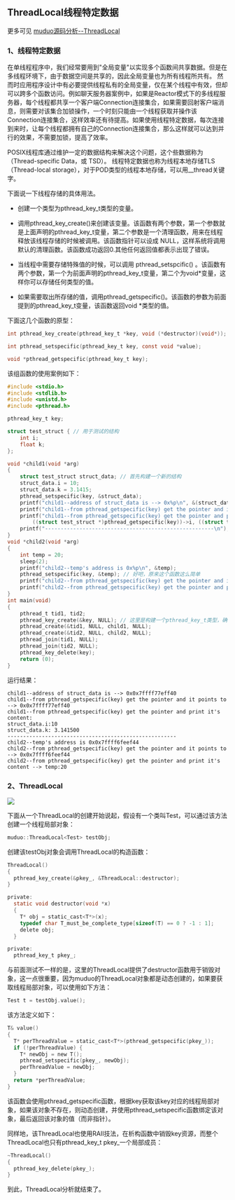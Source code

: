 ## ThreadLocal线程特定数据

更多可见 [muduo源码分析--ThreadLocal](muduo源码分析--ThreadLocal)

### 1、线程特定数据

在单线程程序中，我们经常要用到"全局变量"以实现多个函数间共享数据。但是在多线程环境下，由于数据空间是共享的，因此全局变量也为所有线程所共有。 然而时应用程序设计中有必要提供线程私有的全局变量，仅在某个线程中有效，但却可以跨多个函数访问。例如聊天服务器案例中，如果是Reactor模式下的多线程服务器，每个线程都共享一个客户端Connection连接集合，如果需要回射客户端消息，则需要对该集合加锁操作，一个时刻只能由一个线程获取并操作该Connection连接集合，这样效率还有待提高。如果使用线程特定数据，每次连接到来时，让每个线程都拥有自己的Connection连接集合，那么这样就可以达到并行的效果，不需要加锁，提高了效率。

POSIX线程库通过维护一定的数据结构来解决这个问题，这个些数据称为（Thread-specific Data，或 TSD）。 线程特定数据也称为线程本地存储TLS（Thread-local storage），对于POD类型的线程本地存储，可以用__thread关键字。

下面说一下线程存储的具体用法。

* 创建一个类型为pthread_key_t类型的变量。

* 调用pthread_key_create()来创建该变量。该函数有两个参数，第一个参数就是上面声明的pthread_key_t变量，第二个参数是一个清理函数，用来在线程释放该线程存储的时候被调用。该函数指针可以设成 NULL，这样系统将调用默认的清理函数。该函数成功返回0.其他任何返回值都表示出现了错误。

* 当线程中需要存储特殊值的时候，可以调用 pthread_setspcific() 。该函数有两个参数，第一个为前面声明的pthread_key_t变量，第二个为void*变量，这样你可以存储任何类型的值。

* 如果需要取出所存储的值，调用pthread_getspecific()。该函数的参数为前面提到的pthread_key_t变量，该函数返回void *类型的值。

下面这几个函数的原型：

```c
int pthread_key_create(pthread_key_t *key, void (*destructor)(void*));

int pthread_setspecific(pthread_key_t key, const void *value);

void *pthread_getspecific(pthread_key_t key);
```

该组函数的使用案例如下：

```c
#include <stdio.h>
#include <stdlib.h>
#include <unistd.h>
#include <pthread.h>

pthread_key_t key; 

struct test_struct { // 用于测试的结构
    int i;
    float k;
};

void *child1(void *arg)
{
    struct test_struct struct_data; // 首先构建一个新的结构
    struct_data.i = 10;
    struct_data.k = 3.1415;
    pthread_setspecific(key, &struct_data); 
    printf("child1--address of struct_data is --> 0x%p\n", &(struct_data));
    printf("child1--from pthread_getspecific(key) get the pointer and it points to --> 0x%p\n", (struct test_struct *)pthread_getspecific(key));
    printf("child1--from pthread_getspecific(key) get the pointer and print it's content:\nstruct_data.i:%d\nstruct_data.k: %f\n", 
        ((struct test_struct *)pthread_getspecific(key))->i, ((struct test_struct *)pthread_getspecific(key))->k);
    printf("------------------------------------------------------\n");
}
void *child2(void *arg)
{
    int temp = 20;
    sleep(2);
    printf("child2--temp's address is 0x%p\n", &temp);
    pthread_setspecific(key, &temp); // 好吧，原来这个函数这么简单
    printf("child2--from pthread_getspecific(key) get the pointer and it points to --> 0x%p\n", (int *)pthread_getspecific(key));
    printf("child2--from pthread_getspecific(key) get the pointer and print it's content --> temp:%d\n", *((int *)pthread_getspecific(key)));
}
int main(void)
{
    pthread_t tid1, tid2;
    pthread_key_create(&key, NULL); // 这里是构建一个pthread_key_t类型，确实是相当于一个key
    pthread_create(&tid1, NULL, child1, NULL);
    pthread_create(&tid2, NULL, child2, NULL);
    pthread_join(tid1, NULL);
    pthread_join(tid2, NULL);
    pthread_key_delete(key);
    return (0);
}
```
运行结果：

    child1--address of struct_data is --> 0x0x7ffff77eff40
    child1--from pthread_getspecific(key) get the pointer and it points to --> 0x0x7ffff77eff40
    child1--from pthread_getspecific(key) get the pointer and print it's content:
    struct_data.i:10
    struct_data.k: 3.141500
    ------------------------------------------------------
    child2--temp's address is 0x0x7ffff6feef44
    child2--from pthread_getspecific(key) get the pointer and it points to --> 0x0x7ffff6feef44
    child2--from pthread_getspecific(key) get the pointer and print it's content --> temp:20

### 2、ThreadLocal

![](https://camo.githubusercontent.com/461a0783de990c11b91a3c65f416a8f475994824/68747470733a2f2f692e696d6775722e636f6d2f49596c4d5965562e706e67)

下面从一个ThreadLocal的创建开始说起，假设有一个类叫Test，可以通过该方法创建一个线程局部对象：
```c
muduo::ThreadLocal<Test> testObj;
```
创建该testObj对象会调用ThreadLocal的构造函数：

```c
ThreadLocal()
{
  pthread_key_create(&pkey_, &ThreadLocal::destructor);
}

private:
  static void destructor(void *x)
  {
    T* obj = static_cast<T*>(x);
    typedef char T_must_be_complete_type[sizeof(T) == 0 ? -1 : 1];
    delete obj;
  }

private:
  pthread_key_t pkey_;
```
与前面测试不一样的是，这里的ThreadLocal提供了destructor函数用于销毁对象，这一点很重要，因为muduo的ThreadLocal对象都是动态创建的，如果要获取线程局部对象，可以使用如下方法：

```c
Test t = testObj.value();
```
该方法定义如下：
```c
T& value()
{
  T* perThreadValue = static_cast<T*>(pthread_getspecific(pkey_));
  if (!perThreadValue) {
    T* newObj = new T();
    pthread_setspecific(pkey_, newObj);
    perThreadValue = newObj;
  }
  return *perThreadValue;
}
```
该函数会使用pthread_getspecific函数，根据key获取该key对应的线程局部对象，如果该对象不存在，则动态创建，并使用pthread_setspecific函数绑定该对象，最后返回该对象的值（而非指针）。

同样地，该ThreadLocal也使用RAII技法，在析构函数中销毁key资源，而整个ThreadLocal也只有pthread_key_t pkey_一个局部成员：
```c
~ThreadLocal()
{
  pthread_key_delete(pkey_);
}
```

到此，ThreadLocal分析就结束了。
